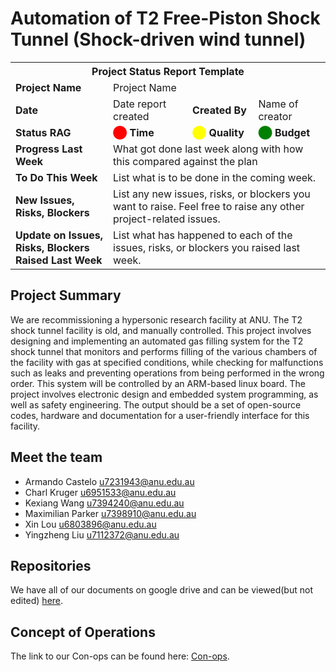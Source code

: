 # Automation of T2 Free-Piston Shock Tunnel (Shock-driven wind tunnel)

<table>
  <tr>
    <th colspan="4" style="text-align:center;">Project Status Report Template</th>
  </tr>
  <tr>
    <td><strong>Project Name</strong></td>
    <td colspan="3">Project Name</td>
  </tr>
  <tr>
    <td><strong>Date</strong></td>
    <td>Date report created</td>
    <td><strong>Created By</strong></td>
    <td>Name of creator</td>
  </tr>
  <tr>
    <td><strong>Status RAG</strong></td>
    <td><strong><span style="color:red;">&#11044;</span> Time</strong></td>
    <td><strong><span style="color:yellow;">&#11044;</span> Quality</strong></td>
    <td><strong><span style="color:green;">&#11044;</span> Budget</strong></td>
  </tr>
  <tr>
    <td><strong>Progress Last Week</strong></td>
    <td colspan="3">What got done last week along with how this compared against the plan</td>
  </tr>
  <tr>
    <td><strong>To Do This Week</strong></td>
    <td colspan="3">List what is to be done in the coming week.</td>
  </tr>
  <tr>
    <td><strong>New Issues, Risks, Blockers</strong></td>
    <td colspan="3">List any new issues, risks, or blockers you want to raise. Feel free to raise any other project-related issues.</td>
  </tr>
  <tr>
    <td><strong>Update on Issues, Risks, Blockers Raised Last Week</strong></td>
    <td colspan="3">List what has happened to each of the issues, risks, or blockers you raised last week.</td>
  </tr>
</table>

## Project Summary

We are recommissioning a hypersonic research facility at ANU. The T2 shock tunnel facility is old, and manually
controlled. This project involves designing and implementing an automated gas filling system for the T2 shock
tunnel that monitors and performs filling of the various chambers of the facility with gas at specified conditions,
while checking for malfunctions such as leaks and preventing operations from being performed in the wrong
order. This system will be controlled by an ARM-based linux board. The project involves electronic design and
embedded system programming, as well as safety engineering. The output should be a set of open-source codes,
hardware and documentation for a user-friendly interface for this facility.

## Meet the team

- Armando Castelo <u7231943@anu.edu.au>
- Charl Kruger <u6951533@anu.edu.au>
- Kexiang Wang <u7394240@anu.edu.au>
- Maximilian Parker <u7398910@anu.edu.au>
- Xin Lou <u6803896@anu.edu.au>
- Yingzheng Liu <u7112372@anu.edu.au>

## Repositories
We have all of our documents on google drive and can be viewed(but not edited)
[here](https://drive.google.com/drive/folders/1iQv86kc0_cZ6hoyYyBE39-fbijGRcRPB?usp=sharing).

## Concept of Operations

The link to our Con-ops can be found here:
[Con-ops](https://docs.google.com/document/d/e/2PACX-1vRGPuAjrLsx784MuRp6Z50Rg-7hdHrNgCCaArmJ4hUA0zoNK-3MK4YHsUOnW50Ay2KSNTIYVoVEV5WG/pub).
